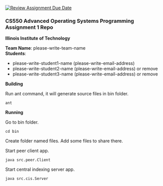 [![Review Assignment Due Date](https://classroom.github.com/assets/deadline-readme-button-24ddc0f5d75046c5622901739e7c5dd533143b0c8e959d652212380cedb1ea36.svg)](https://classroom.github.com/a/ancXpPFO)
### CS550 Advanced Operating Systems Programming Assignment 1 Repo
**Illinois Institute of Technology**  

**Team Name**: please-write-team-name  
**Students**:  
* please-write-student1-name (please-write-email-address)  
* please-write-student2-name (please-write-email-address) or remove  
* please-write-student3-name (please-write-email-address) or remove  

**Building**

Run ant command, it will generate source files in bin folder.
```console
ant
``` 
**Running**

Go to bin folder.
```console
cd bin
``` 
Create folder named files. Add some files to share there.

Start peer client app.
```console
java src.peer.Client
``` 
Start central indexing server app.
```console
java src.cis.Server
``` 
